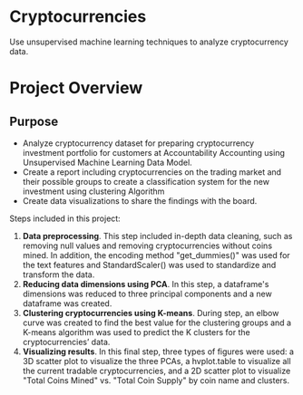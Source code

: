 # Cryptocurrencies

Use unsupervised machine learning techniques to analyze cryptocurrency data.

# Project Overview

## Purpose

- Analyze cryptocurrency dataset for preparing cryptocurrency investment portfolio for customers at Accountability Accounting using Unsupervised Machine Learning Data Model.
- Create a report including cryptocurrencies on the trading market and their possible groups to create a classification system for the new investment using clustering Algorithm
- Create data visualizations to share the findings with the board.

Steps included in this project:
1. **Data preprocessing**. This step included in-depth data cleaning, such as removing null values and removing cryptocurrencies without coins mined. In addition, the encoding method "get_dummies()" was used for the text features and StandardScaler() was used to standardize and transform the data.
2. **Reducing data dimensions using PCA**. In this step, a dataframe's dimensions was reduced to three principal components and a new dataframe was created.
3. **Clustering cryptocurrencies using K-means**. During step, an elbow curve was created to find the best value for the clustering groups and a K-means algorithm was used to predict the K clusters for the cryptocurrencies’ data.
4. **Visualizing results**. In this final step, three types of figures were used: a 3D scatter plot to visualize the three PCAs, a hvplot.table to visualize all the current tradable cryptocurrencies, and a 2D scatter plot to visualize "Total Coins Mined" vs. "Total Coin Supply" by coin name and clusters.
